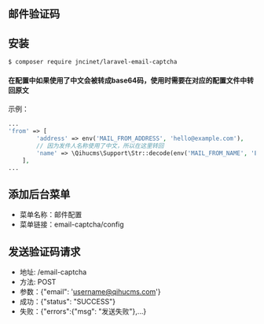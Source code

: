 ## 邮件验证码

## 安装
```shell
$ composer require jncinet/laravel-email-captcha
```

#### 在配置中如果使用了中文会被转成base64码，使用时需要在对应的配置文件中转回原文
示例：
```php
...
'from' => [
        'address' => env('MAIL_FROM_ADDRESS', 'hello@example.com'),
        // 因为发件人名称使用了中文，所以在这里转回
        'name' => \Qihucms\Support\Str::decode(env('MAIL_FROM_NAME', 'Example')),
    ],
...
```

## 添加后台菜单
+ 菜单名称：邮件配置
+ 菜单链接：email-captcha/config

## 发送验证码请求
+ 地址: /email-captcha
+ 方法: POST
+ 参数：{"email": 'username@qihucms.com'}
+ 成功：{"status": "SUCCESS"}
+ 失败：{"errors":{"msg": "发送失败"},...}